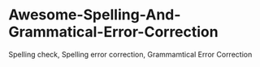 # Awesome-Spelling-And-Grammatical-Error-Correction
Spelling check, Spelling error correction, Grammamtical Error Correction
